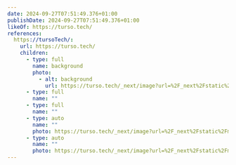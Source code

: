 ```yaml
---
date: 2024-09-27T07:51:49.376+01:00
publishDate: 2024-09-27T07:51:49.376+01:00
likeOf: https://turso.tech/
references:
  https://tursoTech/:
    url: https://turso.tech/
    children:
      - type: full
        name: background
        photo:
          - alt: background
            url: https://turso.tech/_next/image?url=%2F_next%2Fstatic%2Fmedia%2Fbackground.1df0b096.png&w=3840&q=75
      - type: full
        name: ""
      - type: full
        name: ""
      - type: auto
        name: ""
        photo: https://turso.tech/_next/image?url=%2F_next%2Fstatic%2Fmedia%2Ffast.9a45e10b.png&w=828&q=75
      - type: auto
        name: ""
        photo: https://turso.tech/_next/image?url=%2F_next%2Fstatic%2Fmedia%2Fgithub.ebc218df.png&w=384&q=75
---
```

